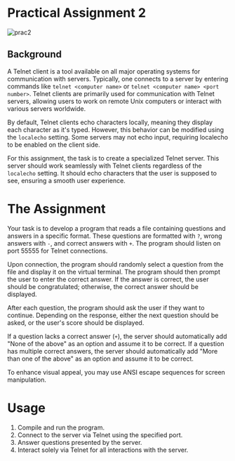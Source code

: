 # Practical Assignment 2

![prac2](https://github.com/TiyisoWolfiez/literate-funicular-computer-networks/assets/110611386/1944e780-0b7f-4abc-a834-bd280a9681c8)

## Background
A Telnet client is a tool available on all major operating systems for communication with servers. Typically,
one connects to a server by entering commands like `telnet <computer name>` or `telnet <computer name> <port number>`.
Telnet clients are primarily used for communication with Telnet servers, allowing users to work on remote Unix computers
or interact with various servers worldwide.

By default, Telnet clients echo characters locally, meaning they display each character as it's typed.
However, this behavior can be modified using the `localecho` setting. Some servers may not echo input, requiring localecho to be enabled on the client side.

For this assignment, the task is to create a specialized Telnet server. This server should work seamlessly with Telnet clients regardless of the `localecho` setting.
It should echo characters that the user is supposed to see, ensuring a smooth user experience.

# The Assignment

Your task is to develop a program that reads a file containing questions and answers in a specific format. These questions are formatted with `?`, wrong answers with `-`, and correct answers with `+`. The program should listen on port 55555 for Telnet connections.

Upon connection, the program should randomly select a question from the file and display it on the virtual terminal. The program should then prompt the user to enter the correct answer. If the answer is correct, the user should be congratulated; otherwise, the correct answer should be displayed.

After each question, the program should ask the user if they want to continue. Depending on the response, either the next question should be asked, or the user's score should be displayed.

If a question lacks a correct answer (`+`), the server should automatically add "None of the above" as an option and assume it to be correct. If a question has multiple correct answers, the server should automatically add "More than one of the above" as an option and assume it to be correct.

To enhance visual appeal, you may use ANSI escape sequences for screen manipulation.

# Usage
  1. Compile and run the program.
  2. Connect to the server via Telnet using the specified port.
  3. Answer questions presented by the server.
  4. Interact solely via Telnet for all interactions with the server.
